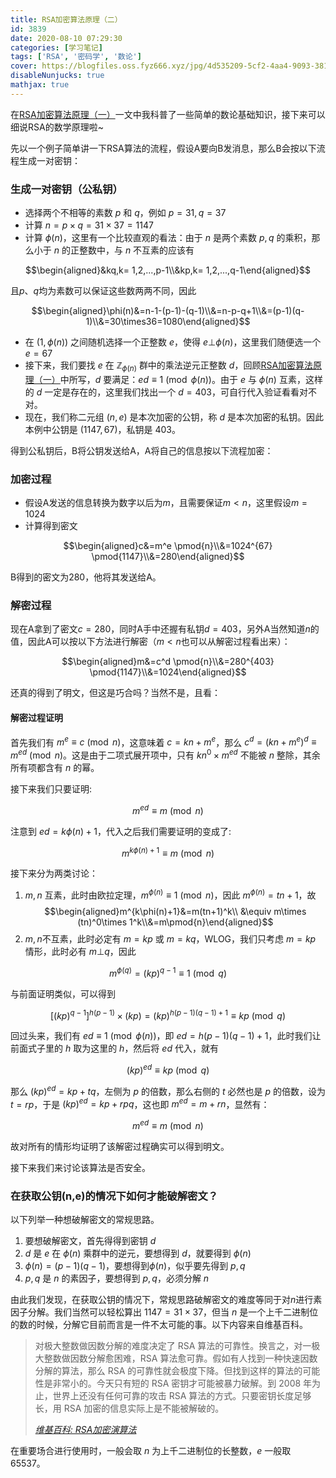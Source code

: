 ```yaml
---
title: RSA加密算法原理（二）
id: 3839
date: 2020-08-10 07:29:30
categories: [学习笔记]
tags: ['RSA', '密码学', '数论']
cover: https://blogfiles.oss.fyz666.xyz/jpg/4d535209-5cf2-4aa4-9093-3818be260100.jpg
disableNunjucks: true
mathjax: true
---
```


在[RSA加密算法原理（一）](/blog/3837/)一文中我科普了一些简单的数论基础知识，接下来可以细说RSA的数学原理啦~

先以一个例子简单讲一下RSA算法的流程，假设A要向B发消息，那么B会按以下流程生成一对密钥：


### 生成一对密钥（公私钥）


- 选择两个不相等的素数 $p$ 和 $q$，例如 $p=31,q=37$
- 计算 $n=p\times q=31\times37=1147$
- 计算 $\phi(n)$，这里有一个比较直观的看法：由于 $n$ 是两个素数 $p,q$ 的乘积，那么小于 $n$ 的正整数中，与 $n$ 不互素的应该有

$$\begin{aligned}&kq,k= 1,2,...,p-1\\&kp,k= 1,2,...,q-1\end{aligned}$$

且$p、q$均为素数可以保证这些数两两不同，因此

$$\begin{aligned}\phi(n)&=n-1-(p-1)-(q-1)\\&=n-p-q+1\\&=(p-1)(q-1)\\&=30\times36=1080\end{aligned}$$

- 在 $(1, \phi(n))$ 之间随机选择一个正整数 $e$，使得 $e ⊥ \phi(n)$，这里我们随便选一个 $e=67$
- 接下来，我们要找 $e$ 在 $\mathbb{Z}_{\phi(n)}$ 群中的乘法逆元正整数 $d$，回顾[RSA加密算法原理（一）](/blog/3837/)中所写，$d$ 要满足：$ed\equiv 1 \pmod{\phi(n)}$。由于 $e$ 与 $\phi(n)$ 互素，这样的 $d$ 一定是存在的，这里我们找出一个 $d=403$，可自行代入验证看看对不对。
- 现在，我们称二元组 $(n,e)$ 是本次加密的公钥，称 $d$ 是本次加密的私钥。因此本例中公钥是 $(1147, 67)$，私钥是 $403$。

得到公私钥后，B将公钥发送给A，A将自己的信息按以下流程加密：


### 加密过程


- 假设A发送的信息转换为数字以后为$m$，且需要保证$m<n$，这里假设$m=1024$
- 计算得到密文

$$\begin{aligned}c&=m^e \pmod{n}\\&=1024^{67} \pmod{1147}\\&=280\end{aligned}$$

B得到的密文为280，他将其发送给A。


### 解密过程


现在A拿到了密文$c=280$，同时A手中还握有私钥$d=403$，另外A当然知道$n$的值，因此A可以按以下方法进行解密（$m<n$也可以从解密过程看出来）：


$$\begin{aligned}m&=c^d \pmod{n}\\&=280^{403} \pmod{1147}\\&=1024\end{aligned}$$


还真的得到了明文，但这是巧合吗？当然不是，且看：


#### 解密过程证明


首先我们有 $m^e\equiv c\pmod{n}$，这意味着 $c=kn+m^e$，那么 $c^d=(kn+m^e)^d\equiv m^{ed}\pmod{n}$。这是由于二项式展开项中，只有 $kn^0\times m^{ed}$ 不能被 $n$ 整除，其余所有项都含有 $n$ 的幂。


接下来我们只要证明:

$$m^{ed}\equiv m\pmod{n}$$


注意到 $ed=k\phi(n)+1$，代入之后我们需要证明的变成了:

$$m^{k\phi(n)+1}\equiv m\pmod{n}$$


接下来分为两类讨论：


1. $m,n$ 互素，此时由欧拉定理，$m^{\phi(n)}\equiv 1\pmod{n}$，因此 $m^{\phi(n)}=tn+1$，故
$$\begin{aligned}m^{k\phi(n)+1}&=m(tn+1)^k\\ &\equiv m\times (tn)^0\times 1^k\\&=m\pmod{n}\end{aligned}$$
2. $m,n$不互素，此时必定有 $m=kp$ 或 $m=kq$，WLOG，我们只考虑 $m=kp$ 情形，此时必有 $m \bot q$，因此

$$m^{\phi(q)}=(kp)^{q-1}\equiv 1\pmod{q}$$

与前面证明类似，可以得到

$$[(kp)^{q-1}]^{h(p-1)}\times (kp)=(kp)^{h(p-1)(q-1)+1}\equiv kp\pmod{q}$$

回过头来，我们有 $ed\equiv 1\pmod{\phi(n)}$，即 $ed=h(p-1)(q-1)+1$，此时我们让前面式子里的 $h$ 取为这里的 $h$，然后将 $ed$ 代入，就有

$$(kp)^{ed}\equiv kp\pmod{q}$$

那么 $(kp)^{ed}=kp+tq$，左侧为 $p$ 的倍数，那么右侧的 $t$ 必然也是 $p$ 的倍数，设为 $t=rp$，于是 $(kp)^{ed}=kp+rpq$，这也即 $m^{ed}=m+rn$，显然有：

$$m^{ed}\equiv m\pmod{n}$$


故对所有的情形均证明了该解密过程确实可以得到明文。


接下来我们来讨论该算法是否安全。


### 在获取公钥(n,e)的情况下如何才能破解密文？


以下列举一种想破解密文的常规思路。


1. 要想破解密文，首先得得到密钥 $d$
2. $d$ 是 $e$ 在 $\phi(n)$ 乘群中的逆元，要想得到 $d$，就要得到 $\phi(n)$
3. $\phi(n)=(p-1)(q-1)$，要想得到$\phi(n)$，似乎要先得到 $p,q$
4. $p,q$ 是 $n$ 的素因子，要想得到 $p,q$，必须分解 $n$

由此我们发现，在获取公钥的情况下，常规思路破解密文的难度等同于对$n$进行素因子分解。我们当然可以轻松算出 $1147=31\times 37$，但当 $n$ 是一个上千二进制位的数的时候，分解它目前而言是一件不太可能的事。以下内容来自维基百科。

> 对极大整数做因数分解的难度决定了 RSA 算法的可靠性。换言之，对一极大整数做因数分解愈困难，RSA 算法愈可靠。假如有人找到一种快速因数分解的算法，那么 RSA 的可靠性就会极度下降。但找到这样的算法的可能性是非常小的。今天只有短的 RSA 密钥才可能被暴力破解。到 2008 年为止，世界上还没有任何可靠的攻击 RSA 算法的方式。只要密钥长度足够长，用 RSA 加密的信息实际上是不能被解破的。
> 
> 
> <cite>[维基百科: RSA加密演算法](https://zh.wikipedia.org/wiki/RSA%E5%8A%A0%E5%AF%86%E6%BC%94%E7%AE%97%E6%B3%95)</cite>


在重要场合进行使用时，一般会取 $n$ 为上千二进制位的长整数，$e$ 一般取65537。
